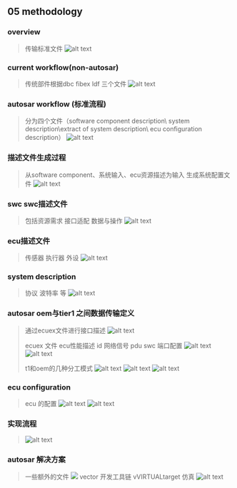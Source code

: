 ## 05 methodology 
### overview
> 传输标准文件
> ![alt text](image.png)

### current workflow(non-autosar) 
> 传统部件根据dbc fibex ldf 三个文件
> ![alt text](image-1.png)

### autosar workflow (标准流程)
> 分为四个文件（software component description\ system description\extract of system description\ ecu configuration description）
> ![alt text](image-2.png)

### 描述文件生成过程
> 从software component、系统输入、ecu资源描述为输入 生成系统配置文件
> ![alt text](image-3.png)

### swc swc描述文件
> 包括资源需求 接口适配 数据与操作
> ![alt text](image-4.png)

### ecu描述文件
> 传感器 执行器 外设
> ![alt text](image-5.png)

### system description
> 协议 波特率 等
> ![alt text](image-6.png)

### autosar oem与tier1 之间数据传输定义
> 通过ecuex文件进行接口描述
> ![alt text](image-7.png)
>
> ecuex 文件
> ecu性能描述 id 网络信号 pdu swc 端口配置
> ![alt text](image-8.png)
> ![alt text](image-9.png)
> 
>  t1和oem的几种分工模式
>  ![alt text](image-10.png)
>  ![alt text](image-11.png)
>  ![alt text](image-12.png)

### ecu configuration
> ecu 的配置
> ![alt text](image-13.png)
> ![alt text](image-14.png)

### 实现流程
> ![alt text](image-15.png)

### autosar 解决方案
> 一些额外的文件
> ![ ](image-16.png)
> vector 开发工具链
> vVIRTUALtarget 仿真
> ![alt text](image-17.png)